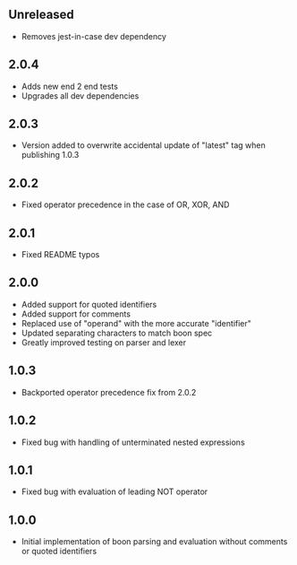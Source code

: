 ## Unreleased

- Removes jest-in-case dev dependency

## 2.0.4

- Adds new end 2 end tests
- Upgrades all dev dependencies

## 2.0.3

- Version added to overwrite accidental update of "latest" tag when publishing 1.0.3

## 2.0.2

- Fixed operator precedence in the case of OR, XOR, AND

## 2.0.1

- Fixed README typos

## 2.0.0

- Added support for quoted identifiers
- Added support for comments
- Replaced use of "operand" with the more accurate "identifier"
- Updated separating characters to match boon spec
- Greatly improved testing on parser and lexer

## 1.0.3

- Backported operator precedence fix from 2.0.2

## 1.0.2

- Fixed bug with handling of unterminated nested expressions

## 1.0.1

- Fixed bug with evaluation of leading NOT operator

## 1.0.0

- Initial implementation of boon parsing and evaluation without comments or quoted identifiers
